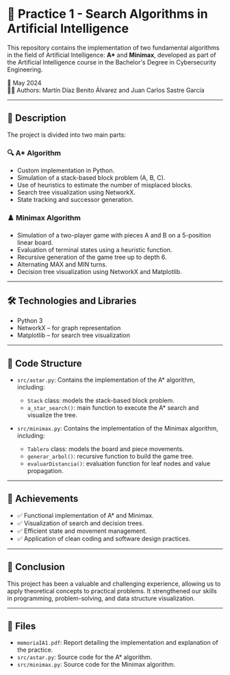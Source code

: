 # 🤖 Practice 1 - Search Algorithms in Artificial Intelligence

This repository contains the implementation of two fundamental algorithms in the field of Artificial Intelligence: **A\*** and **Minimax**, developed as part of the Artificial Intelligence course in the Bachelor's Degree in Cybersecurity Engineering.

📅 May 2024  
👨‍💻 Authors: Martín Díaz Benito Álvarez and Juan Carlos Sastre García

---

## 📌 Description

The project is divided into two main parts:

### 🔍 A\* Algorithm

- Custom implementation in Python.
- Simulation of a stack-based block problem (A, B, C).
- Use of heuristics to estimate the number of misplaced blocks.
- Search tree visualization using NetworkX.
- State tracking and successor generation.

### ♟️ Minimax Algorithm

- Simulation of a two-player game with pieces A and B on a 5-position linear board.
- Evaluation of terminal states using a heuristic function.
- Recursive generation of the game tree up to depth 6.
- Alternating MAX and MIN turns.
- Decision tree visualization using NetworkX and Matplotlib.

---

## 🛠️ Technologies and Libraries

- Python 3
- NetworkX – for graph representation
- Matplotlib – for search tree visualization

---

## 📂 Code Structure

- `src/astar.py`: Contains the implementation of the A* algorithm, including:
  - `Stack` class: models the stack-based block problem.
  - `a_star_search()`: main function to execute the A* search and visualize the tree.

- `src/minimax.py`: Contains the implementation of the Minimax algorithm, including:
  - `Tablero` class: models the board and piece movements.
  - `generar_arbol()`: recursive function to build the game tree.
  - `evaluarDistancia()`: evaluation function for leaf nodes and value propagation.

---

## 🎯 Achievements

- ✅ Functional implementation of A* and Minimax.
- ✅ Visualization of search and decision trees.
- ✅ Efficient state and movement management.
- ✅ Application of clean coding and software design practices.

---

## 🧠 Conclusion

This project has been a valuable and challenging experience, allowing us to apply theoretical concepts to practical problems. It strengthened our skills in programming, problem-solving, and data structure visualization.

---

## 📁 Files

- `memoriaIA1.pdf`: Report detailing the implementation and explanation of the practice.
- `src/astar.py`: Source code for the A* algorithm.
- `src/minimax.py`: Source code for the Minimax algorithm.
